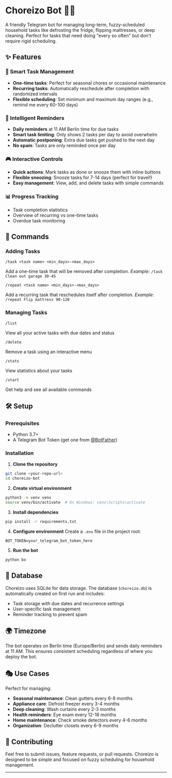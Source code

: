 # Choreizo Bot 🤖🌭

A friendly Telegram bot for managing long-term, fuzzy-scheduled household tasks like defrosting the fridge, flipping
mattresses, or deep cleaning. Perfect for tasks that need doing "every so often" but don't require rigid scheduling.

## ✨ Features

### 🎯 Smart Task Management

- **One-time tasks**: Perfect for seasonal chores or occasional maintenance
- **Recurring tasks**: Automatically reschedule after completion with randomized intervals
- **Flexible scheduling**: Set minimum and maximum day ranges (e.g., remind me every 60-100 days)

### 🔔 Intelligent Reminders

- **Daily reminders** at 11 AM Berlin time for due tasks
- **Smart task limiting**: Only shows 2 tasks per day to avoid overwhelm
- **Automatic postponing**: Extra due tasks get pushed to the next day
- **No spam**: Tasks are only reminded once per day

### 🎮 Interactive Controls

- **Quick actions**: Mark tasks as done or snooze them with inline buttons
- **Flexible snoozing**: Snooze tasks for 7-14 days (perfect for travel!)
- **Easy management**: View, add, and delete tasks with simple commands

### 📊 Progress Tracking

- Task completion statistics
- Overview of recurring vs one-time tasks
- Overdue task monitoring

## 🚀 Commands

### Adding Tasks

```
/task <task name> <min_days>-<max_days>
```

Add a one-time task that will be removed after completion.
*Example:* `/task Clean out garage 30-45`

```
/repeat <task name> <min_days>-<max_days>
```

Add a recurring task that reschedules itself after completion.
*Example:* `/repeat Flip mattress 90-120`

### Managing Tasks

```
/list
```

View all your active tasks with due dates and status

```
/delete
```

Remove a task using an interactive menu

```
/stats
```

View statistics about your tasks

```
/start
```

Get help and see all available commands

## 🛠️ Setup

### Prerequisites

- Python 3.7+
- A Telegram Bot Token (get one from [@BotFather](https://t.me/BotFather))

### Installation

1. **Clone the repository**

```bash
git clone <your-repo-url>
cd choreizo-bot
```

2. **Create virtual environment**

```bash
python3 -m venv venv
source venv/bin/activate  # On Windows: venv\Scripts\activate
```

3. **Install dependencies**

```bash
pip install -r requirements.txt
```

4. **Configure environment**
   Create a `.env` file in the project root:

```env
BOT_TOKEN=your_telegram_bot_token_here
```

5. **Run the bot**

```bash
python bo
```

## 💾 Database

Choreizo uses SQLite for data storage. The database (`choreizo.db`) is automatically created on first run and includes:

- Task storage with due dates and recurrence settings
- User-specific task management
- Reminder tracking to prevent spam

## 🌍 Timezone

The bot operates on Berlin time (Europe/Berlin) and sends daily reminders at 11 AM. This ensures consistent scheduling
regardless of where you deploy the bot.

## 🎭 Use Cases

Perfect for managing:

- **Seasonal maintenance**: Clean gutters every 6-8 months
- **Appliance care**: Defrost freezer every 3-4 months
- **Deep cleaning**: Wash curtains every 2-3 months
- **Health reminders**: Eye exam every 12-18 months
- **Home maintenance**: Check smoke detectors every 4-6 months
- **Organization**: Declutter closets every 6-9 months

## 🤝 Contributing

Feel free to submit issues, feature requests, or pull requests. Choreizo is designed to be simple and focused on fuzzy
scheduling for household management.

---